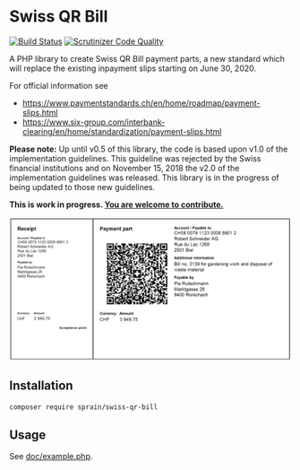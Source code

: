 # Swiss QR Bill

[![Build Status](https://travis-ci.org/sprain/php-swiss-qr-bill.svg?branch=master)](https://travis-ci.org/sprain/php-swiss-qr-bill)
[![Scrutinizer Code Quality](https://scrutinizer-ci.com/g/sprain/php-swiss-qr-bill/badges/quality-score.png?b=master)](https://scrutinizer-ci.com/g/sprain/php-swiss-qr-bill/?branch=master)

A PHP library to create Swiss QR Bill payment parts, a new standard which will replace the existing inpayment slips starting on June 30, 2020.

For official information see
* https://www.paymentstandards.ch/en/home/roadmap/payment-slips.html
* https://www.six-group.com/interbank-clearing/en/home/standardization/payment-slips.html

**Please note:** Up until v0.5 of this library, the code is based upon v1.0 of the implementation guidelines. This guideline was rejected by the Swiss financial institutions and on November 15, 2018 the v2.0 of the implementation guidelines was released. This library is in the progress of being updated to those new guidelines.


**This is work in progress. [You are welcome to contribute.](https://github.com/sprain/php-swiss-qr-bill/issues)**


![Image of Swiss QR Bill example](doc/example-payment-part.png)


## Installation

```
composer require sprain/swiss-qr-bill
```


## Usage
See [doc/example.php](doc/example.php).
